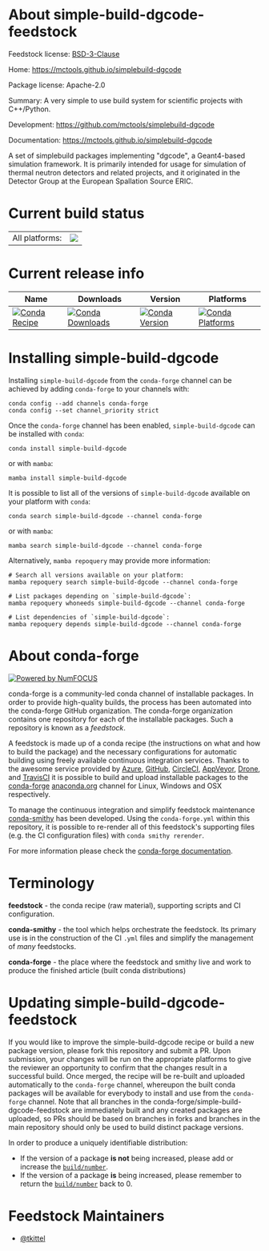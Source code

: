 About simple-build-dgcode-feedstock
===================================

Feedstock license: [BSD-3-Clause](https://github.com/conda-forge/simple-build-dgcode-feedstock/blob/main/LICENSE.txt)

Home: https://mctools.github.io/simplebuild-dgcode

Package license: Apache-2.0

Summary: A very simple to use build system for scientific projects with C++/Python.

Development: https://github.com/mctools/simplebuild-dgcode

Documentation: https://mctools.github.io/simplebuild-dgcode

A set of simplebuild packages implementing "dgcode", a Geant4-based
simulation framework. It is primarily intended for usage for simulation of
thermal neutron detectors and related projects, and it originated in the
Detector Group at the European Spallation Source ERIC.


Current build status
====================


<table><tr><td>All platforms:</td>
    <td>
      <a href="https://dev.azure.com/conda-forge/feedstock-builds/_build/latest?definitionId=21691&branchName=main">
        <img src="https://dev.azure.com/conda-forge/feedstock-builds/_apis/build/status/simple-build-dgcode-feedstock?branchName=main">
      </a>
    </td>
  </tr>
</table>

Current release info
====================

| Name | Downloads | Version | Platforms |
| --- | --- | --- | --- |
| [![Conda Recipe](https://img.shields.io/badge/recipe-simple--build--dgcode-green.svg)](https://anaconda.org/conda-forge/simple-build-dgcode) | [![Conda Downloads](https://img.shields.io/conda/dn/conda-forge/simple-build-dgcode.svg)](https://anaconda.org/conda-forge/simple-build-dgcode) | [![Conda Version](https://img.shields.io/conda/vn/conda-forge/simple-build-dgcode.svg)](https://anaconda.org/conda-forge/simple-build-dgcode) | [![Conda Platforms](https://img.shields.io/conda/pn/conda-forge/simple-build-dgcode.svg)](https://anaconda.org/conda-forge/simple-build-dgcode) |

Installing simple-build-dgcode
==============================

Installing `simple-build-dgcode` from the `conda-forge` channel can be achieved by adding `conda-forge` to your channels with:

```
conda config --add channels conda-forge
conda config --set channel_priority strict
```

Once the `conda-forge` channel has been enabled, `simple-build-dgcode` can be installed with `conda`:

```
conda install simple-build-dgcode
```

or with `mamba`:

```
mamba install simple-build-dgcode
```

It is possible to list all of the versions of `simple-build-dgcode` available on your platform with `conda`:

```
conda search simple-build-dgcode --channel conda-forge
```

or with `mamba`:

```
mamba search simple-build-dgcode --channel conda-forge
```

Alternatively, `mamba repoquery` may provide more information:

```
# Search all versions available on your platform:
mamba repoquery search simple-build-dgcode --channel conda-forge

# List packages depending on `simple-build-dgcode`:
mamba repoquery whoneeds simple-build-dgcode --channel conda-forge

# List dependencies of `simple-build-dgcode`:
mamba repoquery depends simple-build-dgcode --channel conda-forge
```


About conda-forge
=================

[![Powered by
NumFOCUS](https://img.shields.io/badge/powered%20by-NumFOCUS-orange.svg?style=flat&colorA=E1523D&colorB=007D8A)](https://numfocus.org)

conda-forge is a community-led conda channel of installable packages.
In order to provide high-quality builds, the process has been automated into the
conda-forge GitHub organization. The conda-forge organization contains one repository
for each of the installable packages. Such a repository is known as a *feedstock*.

A feedstock is made up of a conda recipe (the instructions on what and how to build
the package) and the necessary configurations for automatic building using freely
available continuous integration services. Thanks to the awesome service provided by
[Azure](https://azure.microsoft.com/en-us/services/devops/), [GitHub](https://github.com/),
[CircleCI](https://circleci.com/), [AppVeyor](https://www.appveyor.com/),
[Drone](https://cloud.drone.io/welcome), and [TravisCI](https://travis-ci.com/)
it is possible to build and upload installable packages to the
[conda-forge](https://anaconda.org/conda-forge) [anaconda.org](https://anaconda.org/)
channel for Linux, Windows and OSX respectively.

To manage the continuous integration and simplify feedstock maintenance
[conda-smithy](https://github.com/conda-forge/conda-smithy) has been developed.
Using the ``conda-forge.yml`` within this repository, it is possible to re-render all of
this feedstock's supporting files (e.g. the CI configuration files) with ``conda smithy rerender``.

For more information please check the [conda-forge documentation](https://conda-forge.org/docs/).

Terminology
===========

**feedstock** - the conda recipe (raw material), supporting scripts and CI configuration.

**conda-smithy** - the tool which helps orchestrate the feedstock.
                   Its primary use is in the construction of the CI ``.yml`` files
                   and simplify the management of *many* feedstocks.

**conda-forge** - the place where the feedstock and smithy live and work to
                  produce the finished article (built conda distributions)


Updating simple-build-dgcode-feedstock
======================================

If you would like to improve the simple-build-dgcode recipe or build a new
package version, please fork this repository and submit a PR. Upon submission,
your changes will be run on the appropriate platforms to give the reviewer an
opportunity to confirm that the changes result in a successful build. Once
merged, the recipe will be re-built and uploaded automatically to the
`conda-forge` channel, whereupon the built conda packages will be available for
everybody to install and use from the `conda-forge` channel.
Note that all branches in the conda-forge/simple-build-dgcode-feedstock are
immediately built and any created packages are uploaded, so PRs should be based
on branches in forks and branches in the main repository should only be used to
build distinct package versions.

In order to produce a uniquely identifiable distribution:
 * If the version of a package **is not** being increased, please add or increase
   the [``build/number``](https://docs.conda.io/projects/conda-build/en/latest/resources/define-metadata.html#build-number-and-string).
 * If the version of a package **is** being increased, please remember to return
   the [``build/number``](https://docs.conda.io/projects/conda-build/en/latest/resources/define-metadata.html#build-number-and-string)
   back to 0.

Feedstock Maintainers
=====================

* [@tkittel](https://github.com/tkittel/)

